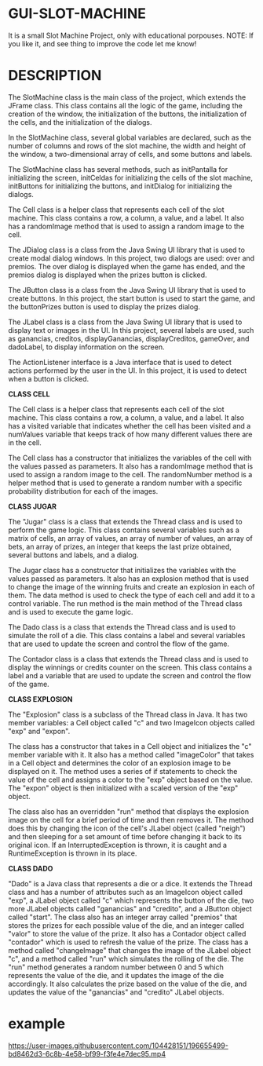 # GUI-SLOT-MACHINE
It is a small Slot Machine Project, only with educational porpouses.
NOTE: If you like it, and see thing to improve the code let me know!

# DESCRIPTION


The SlotMachine class is the main class of the project, which extends the JFrame class. This class contains all the logic of the game, including the creation of the window, the initialization of the buttons, the initialization of the cells, and the initialization of the dialogs.

In the SlotMachine class, several global variables are declared, such as the number of columns and rows of the slot machine, the width and height of the window, a two-dimensional array of cells, and some buttons and labels.

The SlotMachine class has several methods, such as initPantalla for initializing the screen, initCeldas for initializing the cells of the slot machine, initButtons for initializing the buttons, and initDialog for initializing the dialogs.

The Cell class is a helper class that represents each cell of the slot machine. This class contains a row, a column, a value, and a label. It also has a randomImage method that is used to assign a random image to the cell.

The JDialog class is a class from the Java Swing UI library that is used to create modal dialog windows. In this project, two dialogs are used: over and premios. The over dialog is displayed when the game has ended, and the premios dialog is displayed when the prizes button is clicked.

The JButton class is a class from the Java Swing UI library that is used to create buttons. In this project, the start button is used to start the game, and the buttonPrizes button is used to display the prizes dialog.

The JLabel class is a class from the Java Swing UI library that is used to display text or images in the UI. In this project, several labels are used, such as ganancias, creditos, displayGanancias, displayCreditos, gameOver, and dadoLabel, to display information on the screen.

The ActionListener interface is a Java interface that is used to detect actions performed by the user in the UI. In this project, it is used to detect when a button is clicked.

**CLASS CELL**

The Cell class is a helper class that represents each cell of the slot machine. This class contains a row, a column, a value, and a label. It also has a visited variable that indicates whether the cell has been visited and a numValues variable that keeps track of how many different values there are in the cell.

The Cell class has a constructor that initializes the variables of the cell with the values passed as parameters. It also has a randomImage method that is used to assign a random image to the cell. The randomNumber method is a helper method that is used to generate a random number with a specific probability distribution for each of the images.

**CLASS JUGAR**

The "Jugar" class is a class that extends the Thread class and is used to perform the game logic. This class contains several variables such as a matrix of cells, an array of values, an array of number of values, an array of bets, an array of prizes, an integer that keeps the last prize obtained, several buttons and labels, and a dialog.

The Jugar class has a constructor that initializes the variables with the values passed as parameters. It also has an explosion method that is used to change the image of the winning fruits and create an explosion in each of them. The data method is used to check the type of each cell and add it to a control variable. The run method is the main method of the Thread class and is used to execute the game logic.

The Dado class is a class that extends the Thread class and is used to simulate the roll of a die. This class contains a label and several variables that are used to update the screen and control the flow of the game.

The Contador class is a class that extends the Thread class and is used to display the winnings or credits counter on the screen. This class contains a label and a variable that are used to update the screen and control the flow of the game.

**CLASS EXPLOSION**

The "Explosion" class is a subclass of the Thread class in Java. It has two member variables: a Cell object called "c" and two ImageIcon objects called "exp" and "expon".

The class has a constructor that takes in a Cell object and initializes the "c" member variable with it. It also has a method called "imageColor" that takes in a Cell object and determines the color of an explosion image to be displayed on it. The method uses a series of if statements to check the value of the cell and assigns a color to the "exp" object based on the value. The "expon" object is then initialized with a scaled version of the "exp" object.

The class also has an overridden "run" method that displays the explosion image on the cell for a brief period of time and then removes it. The method does this by changing the icon of the cell's JLabel object (called "neigh") and then sleeping for a set amount of time before changing it back to its original icon. If an InterruptedException is thrown, it is caught and a RuntimeException is thrown in its place.

**CLASS DADO**

"Dado" is a Java class that represents a die or a dice. It extends the Thread class and has a number of attributes such as an ImageIcon object called "exp", a JLabel object called "c" which represents the button of the die, two more JLabel objects called "ganancias" and "credito", and a JButton object called "start". The class also has an integer array called "premios" that stores the prizes for each possible value of the die, and an integer called "valor" to store the value of the prize. It also has a Contador object called "contador" which is used to refresh the value of the prize. The class has a method called "changeImage" that changes the image of the JLabel object "c", and a method called "run" which simulates the rolling of the die. The "run" method generates a random number between 0 and 5 which represents the value of the die, and it updates the image of the die accordingly. It also calculates the prize based on the value of the die, and updates the value of the "ganancias" and "credito" JLabel objects.

# example
https://user-images.githubusercontent.com/104428151/196655499-bd8462d3-6c8b-4e58-bf99-f3fe4e7dec95.mp4
